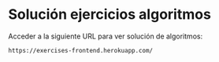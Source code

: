 # Solución ejercicios algoritmos

Acceder a la siguiente URL para ver solución de algoritmos:

```
https://exercises-frontend.herokuapp.com/ 
```
